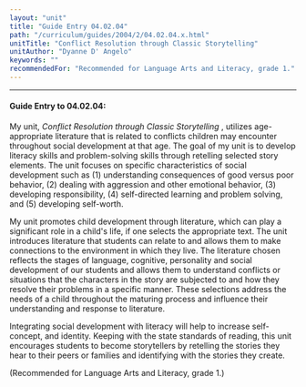 ```yaml
---
layout: "unit"
title: "Guide Entry 04.02.04"
path: "/curriculum/guides/2004/2/04.02.04.x.html"
unitTitle: "Conflict Resolution through Classic Storytelling"
unitAuthor: "Dyanne D' Angelo"
keywords: ""
recommendedFor: "Recommended for Language Arts and Literacy, grade 1."
---
```

<body>
<hr/>
<h4>
Guide Entry to 04.02.04:
</h4>
<p>
My unit,
<i>
Conflict Resolution through Classic Storytelling
</i>
, utilizes age-appropriate literature that is related to conflicts children may encounter throughout social development at that age. The goal of my unit is to develop literacy skills and problem-solving skills through retelling selected story elements. The unit focuses on specific characteristics of social development such as (1) understanding consequences of good versus poor behavior, (2) dealing with aggression and other emotional behavior, (3) developing responsibility, (4) self-directed learning and problem solving, and (5) developing self-worth.
</p>
<p>
My unit promotes child development through literature, which can play a significant role in a child's life, if one selects the appropriate text. The unit introduces literature that students can relate to and allows them to make connections to the environment in which they live. The literature chosen reflects the stages of language, cognitive, personality and social development of our students and allows them to understand conflicts or situations that the characters in the story are subjected to and how they resolve their problems in a specific manner. These selections address the needs of a child throughout the maturing process and influence their understanding and response to literature.
</p>
<p>
Integrating social development with literacy will help to increase self-concept, and identity. Keeping with the state standards of reading, this unit encourages students to become storytellers by retelling the stories they hear to their peers or families and identifying with the stories they create.
</p>
<p>
(Recommended for Language Arts and Literacy, grade 1.)
</p>
</body>